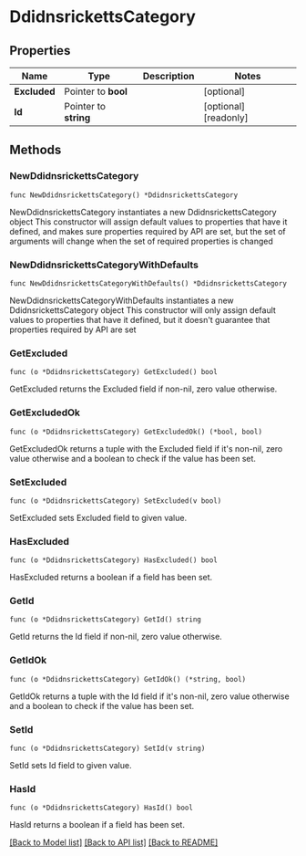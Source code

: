 # DdidnsrickettsCategory

## Properties

Name | Type | Description | Notes
------------ | ------------- | ------------- | -------------
**Excluded** | Pointer to **bool** |  | [optional] 
**Id** | Pointer to **string** |  | [optional] [readonly] 

## Methods

### NewDdidnsrickettsCategory

`func NewDdidnsrickettsCategory() *DdidnsrickettsCategory`

NewDdidnsrickettsCategory instantiates a new DdidnsrickettsCategory object
This constructor will assign default values to properties that have it defined,
and makes sure properties required by API are set, but the set of arguments
will change when the set of required properties is changed

### NewDdidnsrickettsCategoryWithDefaults

`func NewDdidnsrickettsCategoryWithDefaults() *DdidnsrickettsCategory`

NewDdidnsrickettsCategoryWithDefaults instantiates a new DdidnsrickettsCategory object
This constructor will only assign default values to properties that have it defined,
but it doesn't guarantee that properties required by API are set

### GetExcluded

`func (o *DdidnsrickettsCategory) GetExcluded() bool`

GetExcluded returns the Excluded field if non-nil, zero value otherwise.

### GetExcludedOk

`func (o *DdidnsrickettsCategory) GetExcludedOk() (*bool, bool)`

GetExcludedOk returns a tuple with the Excluded field if it's non-nil, zero value otherwise
and a boolean to check if the value has been set.

### SetExcluded

`func (o *DdidnsrickettsCategory) SetExcluded(v bool)`

SetExcluded sets Excluded field to given value.

### HasExcluded

`func (o *DdidnsrickettsCategory) HasExcluded() bool`

HasExcluded returns a boolean if a field has been set.

### GetId

`func (o *DdidnsrickettsCategory) GetId() string`

GetId returns the Id field if non-nil, zero value otherwise.

### GetIdOk

`func (o *DdidnsrickettsCategory) GetIdOk() (*string, bool)`

GetIdOk returns a tuple with the Id field if it's non-nil, zero value otherwise
and a boolean to check if the value has been set.

### SetId

`func (o *DdidnsrickettsCategory) SetId(v string)`

SetId sets Id field to given value.

### HasId

`func (o *DdidnsrickettsCategory) HasId() bool`

HasId returns a boolean if a field has been set.


[[Back to Model list]](../README.md#documentation-for-models) [[Back to API list]](../README.md#documentation-for-api-endpoints) [[Back to README]](../README.md)


